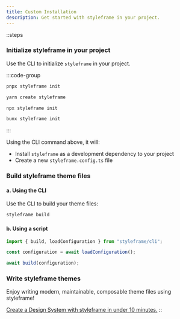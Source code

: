 ```yaml
---
title: Custom Installation
description: Get started with styleframe in your project.
---
```


::steps

### Initialize styleframe in your project

Use the CLI to initialize `styleframe` in your project.

:::code-group

```bash [pnpm]
pnpx styleframe init
```

```bash [yarn]
yarn create styleframe
```

```bash [npm]
npx styleframe init
```

```bash [bun]
bunx styleframe init
```

:::

Using the CLI command above, it will:

- Install `styleframe` as a development dependency to your project
- Create a new `styleframe.config.ts` file

### Build styleframe theme files

#### a. Using the CLI

Use the CLI to build your theme files:

```bash
styleframe build
```

#### b. Using a script

```typescript
import { build, loadConfiguration } from "styleframe/cli";

const configuration = await loadConfiguration();

await build(configuration);
```

### Write styleframe themes

Enjoy writing modern, maintainable, composable theme files using styleframe!

[Create a Design System with styleframe in under 10 minutes.](/docs/resources/guides/create-design-system-in-under-10-minutes)
::
